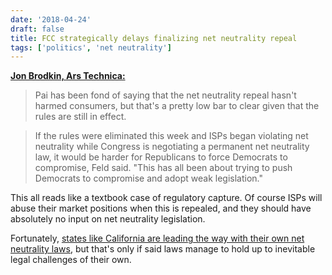 ```yaml
---
date: '2018-04-24'
draft: false
title: FCC strategically delays finalizing net neutrality repeal
tags: ['politics', 'net neutrality']
---
```


**[Jon Brodkin, Ars Technica:](https://arstechnica.com/?p=1298263)**

> Pai has been fond of saying that the net neutrality repeal hasn't harmed consumers, but that's a pretty low bar to clear given that the rules are still in effect.<!-- excerpt -->

> If the rules were eliminated this week and ISPs began violating net neutrality while Congress is negotiating a permanent net neutrality law, it would be harder for Republicans to force Democrats to compromise, Feld said. "This has all been about trying to push Democrats to compromise and adopt weak legislation."

This all reads like a textbook case of regulatory capture. Of course ISPs will abuse their market positions when this is repealed, and they should have absolutely no input on net neutrality legislation.

Fortunately, [states like California are leading the way with their own net neutrality laws](http://www.latimes.com/business/hiltzik/la-fi-hiltzik-net-neutrality-california-20180420-story.html), but that's only if said laws manage to hold up to inevitable legal challenges of their own.
